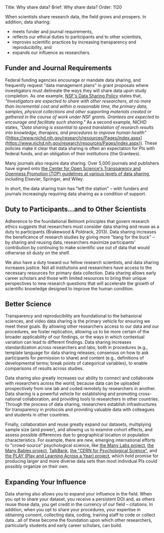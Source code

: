 Title: Why share data?
Brief: Why share data?
Order: 1120

When scientists share research data, the field grows and prospers. 
In addition, data sharing:

- meets funder and journal requirements, 
- reflects our ethical duties to participants and to other scientists, 
- improves scientific practices by increasing transparency and reproducibility, and 
- expands our influence as researchers. 

## Funder and Journal Requirements

Federal funding agencies encourage or mandate data sharing, and frequently request "data management plans" in grant proposals where investigators must delineate the ways they will share data upon study completion. As one example, [NSF's Data Sharing Policy](https://www.nsf.gov/bfa/dias/policy/dmp.jsp) states that, *"Investigators are expected to share with other researchers, at no more than incremental cost and within a reasonable time, the primary data, samples, physical collections and other supporting materials created or gathered in the course of work under NSF grants. Grantees are expected to encourage and facilitate such sharing."* As a second example, NICHD states, *"Data sharing is essential to speed translation of research results into knowledge, therapies, and procedures to improve human health"* ([https://www.nichd.nih.gov/research/resources/Pages/index.aspx](https://www.nichd.nih.gov/research/resources/Pages/index.aspx)). These policies make it clear that data sharing is often an expectation for PIs with federal funds, and an obligation of their institutions (the Grantees).

Many journals also require data sharing. Over 5,000 journals and publishers have signed onto [the Center for Open Science's Transparency and Openness Promotion (TOP) guidelines at various levels of data sharing](https://cos.io/our-services/top-guidelines/), including Elsevier, Springer, and Wiley.

In short, the data sharing train has "left the station" – with funders and journals increasingly requiring data sharing as a condition of support. 

## Duty to Participants…and to Other Scientists

Adherence to the foundational Belmont principles that govern research ethics suggests that researchers must consider data sharing and reuse as a duty to participants (Brakewood & Poldrack, 2013). 
Data sharing increases the beneficence of research studies by giving more "bang for the buck" – by sharing and reusing data, researchers maximize participants' contribution by continuing to make scientific use out of data that would otherwise sit dusty on the shelf.

We also have a duty toward our fellow research scientists, and data sharing increases justice. Not all institutions and researchers have access to the necessary resources for primary data collection. 
Data sharing allows early career scholars and those with limited resources to bring their unique perspectives to new research questions that will accelerate the growth of scientific knowledge designed to improve the human condition. 

## Better Science
Transparency and reproducibility are foundational to the behavioral sciences, and video data sharing is the primary vehicle for ensuring we meet these goals. 
By allowing other researchers access to our data and our procedures, we foster replication, allowing us to be more certain of the broader applicability of our findings, or the ways in which contextual variation can lead to different findings. 
Data sharing increases standardization across researchers and labs, both in procedures (e.g., template language for data sharing releases; consensus on how to ask participants for permission to share) and content (e.g., definitions of developmental terms; break points of categorical variables), to enable comparisons of results across studies.

Data sharing also greatly increases our ability to connect and collaborate with researchers across the world, because data can be uploaded prospectively from one lab and coded remotely by researchers in another. 
Data sharing is a powerful vehicle for establishing and promoting cross-national collaboration, and providing tools to researchers in other countries. 
Through the process of data sharing, researchers establish infrastructures for transparency in protocols and providing valuable data with colleagues and students in other countries.

Finally, collaboration and reuse greatly expand our datasets, multiplying sample size (and power), and allowing us to examine cohort effects, and assess possible differences due to geographical location or population characteristics. 
For example, there are new, emerging international efforts to "crowd-source" psychological science, like [the Many Labs project](https://osf.io/wx7ck/), [the Many Babies project](https://osf.io/rpw6d/), [TalkBank](http://talkbank.org/), [the "CERN for Psychological Science"](https://christopherchartier.com/2017/08/26/building-a-cern-for-psychological-science/), and [the PLAY (Play and Learning Across a Year) project](https://dev1.ed-projects.nyu.edu/wikis/docuwiki/doku.php), which hold promise for producing larger and more diverse data sets than most individual PIs could possibly organize on their own.

## Expanding Your Influence
Data sharing also allows you to expand your influence in the field. 
When you opt to share your dataset, you receive a persistent DOI and, as others reuse those data, you get credit in the currency of our field – citations. 
In addition, when you opt to share your procedures, your expertise in obtaining consent, collecting data, coding, training staff to code or collect data…all of these become the foundation upon which other researchers, particularly students and early career scholars, can build.
